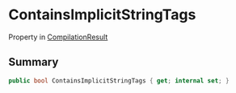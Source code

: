 # ContainsImplicitStringTags

Property in [CompilationResult](/api/csharp/yarn.compiler.compilationresult.md)

## Summary



```csharp
public bool ContainsImplicitStringTags { get; internal set; }
```

